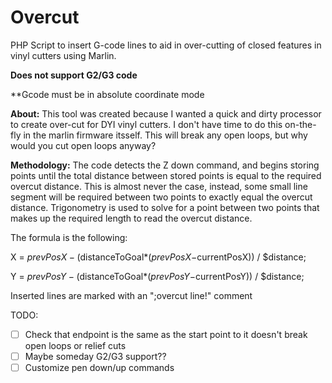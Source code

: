 # Overcut
PHP Script to insert G-code lines to aid in over-cutting of closed features in vinyl cutters using Marlin. 

**Does not support G2/G3 code**

**Gcode must be in absolute coordinate mode 

**About:** This tool was created because I wanted a quick and dirty processor to create over-cut for DYI vinyl cutters. I don't have time to do this on-the-fly in the marlin firmware itsself. This will break any open loops, but why would you cut open loops anyway? 

**Methodology:** The code detects the Z down command, and begins storing points until the total distance between stored points is equal to the required overcut distance. This is almost never the case, instead, some small line segment will be required between two points to exactly equal the overcut distance. Trigonometry is used to solve for a point between two points that makes up the required length to read the overcut distance. 

The formula is the following:

X = $prevPosX - ($distanceToGoal*($prevPosX-$currentPosX)) / $distance;

Y = $prevPosY - ($distanceToGoal*($prevPosY-$currentPosY)) / $distance;

Inserted lines are marked with an ";overcut line!" comment

TODO:
- [ ] Check that endpoint is the same as the start point to it doesn't break open loops or relief cuts
- [ ] Maybe someday G2/G3 support??
- [ ] Customize pen down/up commands
